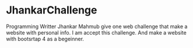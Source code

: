 # JhankarChallenge

   Programming Writter Jhankar Mahmub give one web challenge that make a website with personal info. I am accept this            challenge. And make a website with bootsrtap 4 as a begeinner.
